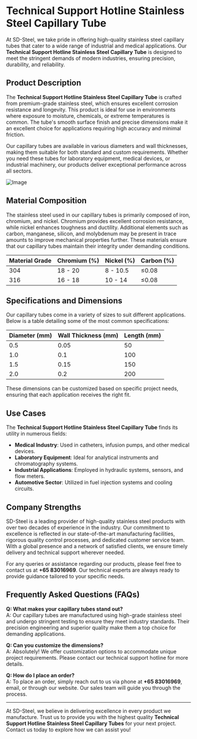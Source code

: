 # Technical Support Hotline Stainless Steel Capillary Tube

At SD-Steel, we take pride in offering high-quality stainless steel capillary tubes that cater to a wide range of industrial and medical applications. Our **Technical Support Hotline Stainless Steel Capillary Tube** is designed to meet the stringent demands of modern industries, ensuring precision, durability, and reliability.

## Product Description

The **Technical Support Hotline Stainless Steel Capillary Tube** is crafted from premium-grade stainless steel, which ensures excellent corrosion resistance and longevity. This product is ideal for use in environments where exposure to moisture, chemicals, or extreme temperatures is common. The tube's smooth surface finish and precise dimensions make it an excellent choice for applications requiring high accuracy and minimal friction.

Our capillary tubes are available in various diameters and wall thicknesses, making them suitable for both standard and custom requirements. Whether you need these tubes for laboratory equipment, medical devices, or industrial machinery, our products deliver exceptional performance across all sectors.

![Image](https://github.com/user-attachments/assets/2567258e-e124-4816-932d-1809bd27ef0b)

## Material Composition

The stainless steel used in our capillary tubes is primarily composed of iron, chromium, and nickel. Chromium provides excellent corrosion resistance, while nickel enhances toughness and ductility. Additional elements such as carbon, manganese, silicon, and molybdenum may be present in trace amounts to improve mechanical properties further. These materials ensure that our capillary tubes maintain their integrity under demanding conditions.

| **Material Grade** | **Chromium (%)** | **Nickel (%)** | **Carbon (%)** |
|---------------------|------------------|----------------|----------------|
| 304                 | 18 - 20          | 8 - 10.5       | ≤0.08          |
| 316                 | 16 - 18          | 10 - 14        | ≤0.08          |

## Specifications and Dimensions

Our capillary tubes come in a variety of sizes to suit different applications. Below is a table detailing some of the most common specifications:

| **Diameter (mm)** | **Wall Thickness (mm)** | **Length (mm)** |
|-------------------|-------------------------|-----------------|
| 0.5               | 0.05                    | 50              |
| 1.0               | 0.1                     | 100             |
| 1.5               | 0.15                    | 150             |
| 2.0               | 0.2                     | 200             |

These dimensions can be customized based on specific project needs, ensuring that each application receives the right fit.

## Use Cases

The **Technical Support Hotline Stainless Steel Capillary Tube** finds its utility in numerous fields:

- **Medical Industry**: Used in catheters, infusion pumps, and other medical devices.
- **Laboratory Equipment**: Ideal for analytical instruments and chromatography systems.
- **Industrial Applications**: Employed in hydraulic systems, sensors, and flow meters.
- **Automotive Sector**: Utilized in fuel injection systems and cooling circuits.

## Company Strengths

SD-Steel is a leading provider of high-quality stainless steel products with over two decades of experience in the industry. Our commitment to excellence is reflected in our state-of-the-art manufacturing facilities, rigorous quality control processes, and dedicated customer service team. With a global presence and a network of satisfied clients, we ensure timely delivery and technical support wherever needed.

For any queries or assistance regarding our products, please feel free to contact us at **+65 83016969**. Our technical experts are always ready to provide guidance tailored to your specific needs.

## Frequently Asked Questions (FAQs)

**Q: What makes your capillary tubes stand out?**  
A: Our capillary tubes are manufactured using high-grade stainless steel and undergo stringent testing to ensure they meet industry standards. Their precision engineering and superior quality make them a top choice for demanding applications.

**Q: Can you customize the dimensions?**  
A: Absolutely! We offer customization options to accommodate unique project requirements. Please contact our technical support hotline for more details.

**Q: How do I place an order?**  
A: To place an order, simply reach out to us via phone at **+65 83016969**, email, or through our website. Our sales team will guide you through the process.

---

At SD-Steel, we believe in delivering excellence in every product we manufacture. Trust us to provide you with the highest quality **Technical Support Hotline Stainless Steel Capillary Tubes** for your next project. Contact us today to explore how we can assist you!
